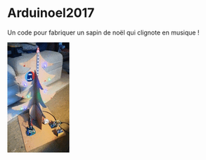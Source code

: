 # Arduinoel2017

Un code pour fabriquer un sapin de noël qui clignote en musique !

![Photo du roi des forêts](/images/arduinoel.gif)